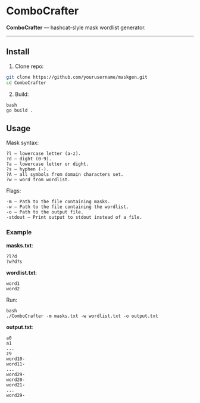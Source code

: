 # ComboCrafter

**ComboCrafter** — hashcat-slyle mask wordlist generator.

---

## Install

1. Clone repo:

```bash
git clone https://github.com/yourusername/maskgen.git
cd ComboCrafter
```

2. Build:

```
bash
go build .
```

## Usage

Mask syntax:

```
?l — lowercase letter (a-z).
?d — dight (0-9).
?a — lowercase letter or dight.
?s — hyphen (-).
?A — all symbols from domain characters set.
?w — word from wordlist.
```

Flags:

```
-m — Path to the file containing masks.
-w — Path to the file containing the wordlist.
-o — Path to the output file.
-stdout — Print output to stdout instead of a file.
```

### Example

**masks.txt**:

```
?l?d
?w?d?s
```

**wordlist.txt**:

```
word1
word2
```

Run:

```
bash
./ComboCrafter -m masks.txt -w wordlist.txt -o output.txt
```

**output.txt**:

```
a0
a1
...
z9
word10-
word11-
...
word29-
word20-
word21-
...
word29-
```
